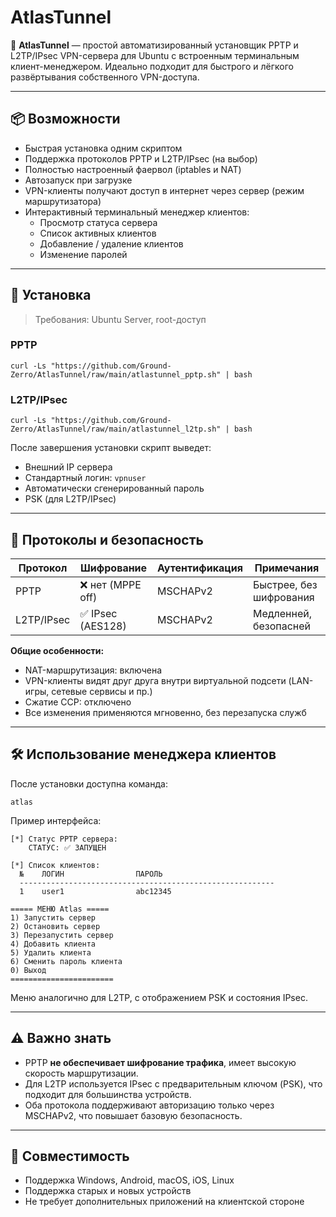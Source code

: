 # AtlasTunnel

📡 **AtlasTunnel** — простой автоматизированный установщик PPTP и L2TP/IPsec VPN-сервера для Ubuntu с встроенным терминальным клиент-менеджером. Идеально подходит для быстрого и лёгкого развёртывания собственного VPN-доступа.

---

## 📦 Возможности

- Быстрая установка одним скриптом
- Поддержка протоколов PPTP и L2TP/IPsec (на выбор)
- Полностью настроенный фаервол (iptables и NAT)
- Автозапуск при загрузке
- VPN-клиенты получают доступ в интернет через сервер (режим маршрутизатора)
- Интерактивный терминальный менеджер клиентов:
  - Просмотр статуса сервера
  - Список активных клиентов
  - Добавление / удаление клиентов
  - Изменение паролей

---

## 🚀 Установка

> Требования: Ubuntu Server, root-доступ

### PPTP

```
curl -Ls "https://github.com/Ground-Zerro/AtlasTunnel/raw/main/atlastunnel_pptp.sh" | bash
```

### L2TP/IPsec

```
curl -Ls "https://github.com/Ground-Zerro/AtlasTunnel/raw/main/atlastunnel_l2tp.sh" | bash
```

После завершения установки скрипт выведет:

- Внешний IP сервера
- Стандартный логин: `vpnuser`
- Автоматически сгенерированный пароль
- PSK (для L2TP/IPsec)

---

## 🔐 Протоколы и безопасность

| Протокол     | Шифрование        | Аутентификация | Примечания              |
|--------------|-------------------|----------------|-------------------------|
| PPTP         | ❌ нет (MPPE off) | MSCHAPv2       | Быстрее, без шифрования |
| L2TP/IPsec   | ✅ IPsec (AES128) | MSCHAPv2       | Медленней, безопасней   |

**Общие особенности:**
- NAT-маршрутизация: включена
- VPN-клиенты видят друг друга внутри виртуальной подсети (LAN-игры, сетевые сервисы и пр.)
- Сжатие CCP: отключено
- Все изменения применяются мгновенно, без перезапуска служб

---

## 🛠 Использование менеджера клиентов

После установки доступна команда:

```
atlas
```

Пример интерфейса:

```
[*] Статус PPTP сервера:
    СТАТУС: ✅ ЗАПУЩЕН

[*] Список клиентов:
  №    ЛОГИН                ПАРОЛЬ
  ---------------------------------------------------------
  1    user1                abc12345

===== МЕНЮ Atlas =====
1) Запустить сервер
2) Остановить сервер
3) Перезапустить сервер
4) Добавить клиента
5) Удалить клиента
6) Сменить пароль клиента
0) Выход
=======================
```

Меню аналогично для L2TP, с отображением PSK и состояния IPsec.

---

## ⚠ Важно знать

- PPTP **не обеспечивает шифрование трафика**, имеет высокую скорость маршрутизации.
- Для L2TP используется IPsec с предварительным ключом (PSK), что подходит для большинства устройств.
- Оба протокола поддерживают авторизацию только через MSCHAPv2, что повышает базовую безопасность.

---

## 🧩 Совместимость

- Поддержка Windows, Android, macOS, iOS, Linux
- Поддержка старых и новых устройств
- Не требует дополнительных приложений на клиентской стороне

